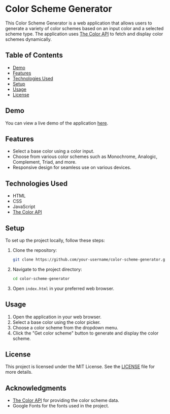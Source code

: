 # Color Scheme Generator

This Color Scheme Generator is a web application that allows users to generate a variety of color schemes based on an input color and a selected scheme type. The application uses [The Color API](https://www.thecolorapi.com/) to fetch and display color schemes dynamically.

## Table of Contents

- [Demo](#demo)
- [Features](#features)
- [Technologies Used](#technologies-used)
- [Setup](#setup)
- [Usage](#usage)
- [License](#license)

## Demo

You can view a live demo of the application [here](https://colorschemegenr.netlify.app/).

## Features

- Select a base color using a color input.
- Choose from various color schemes such as Monochrome, Analogic, Complement, Triad, and more.
- Responsive design for seamless use on various devices.

## Technologies Used

- HTML
- CSS
- JavaScript
- [The Color API](https://www.thecolorapi.com/)

## Setup

To set up the project locally, follow these steps:

1. Clone the repository:
    ```sh
    git clone https://github.com/your-username/color-scheme-generator.git
    ```
2. Navigate to the project directory:
    ```sh
    cd color-scheme-generator
    ```
3. Open `index.html` in your preferred web browser.

## Usage

1. Open the application in your web browser.
2. Select a base color using the color picker.
3. Choose a color scheme from the dropdown menu.
4. Click the "Get color scheme" button to generate and display the color scheme.

## License

This project is licensed under the MIT License. See the [LICENSE](LICENSE) file for more details.

## Acknowledgments

- [The Color API](https://www.thecolorapi.com/) for providing the color scheme data.
- Google Fonts for the fonts used in the project.
